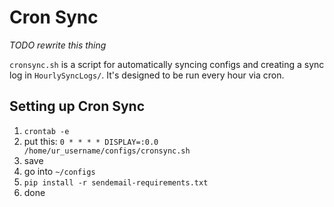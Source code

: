 # Cron Sync

*TODO rewrite this thing*

`cronsync.sh` is a script for automatically syncing configs and creating a sync log
in `HourlySyncLogs/`. It's designed to be run every hour via cron.

## Setting up Cron Sync

1. `crontab -e`
1. put this: `0 * * * * DISPLAY=:0.0 /home/ur_username/configs/cronsync.sh`
1. save
1. go into `~/configs`
1. `pip install -r sendemail-requirements.txt`
1. done
